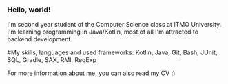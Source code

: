 ### Hello, world!
I'm second year student of the Computer Science class at ITMO University.
I'm learning programming in Java/Kotlin, most of all I'm attracted to backend development.

#My skills, languages and used frameworks:
Kotlin, Java, Git, Bash, JUnit, SQL, Gradle, SAX, RMI, RegExp

For more information about me, you can also read my CV :) 
<!--
**Krisstopher/Krisstopher** is a ✨ _special_ ✨ repository because its `README.md` (this file) appears on your GitHub profile.

Here are some ideas to get you started:

- 🔭 I’m currently working on ...
- 🌱 I’m currently learning ...
- 👯 I’m looking to collaborate on ...
- 🤔 I’m looking for help with ...
- 💬 Ask me about ...
- 📫 How to reach me: ...
- 😄 Pronouns: ...
- ⚡ Fun fact: ...
-->
